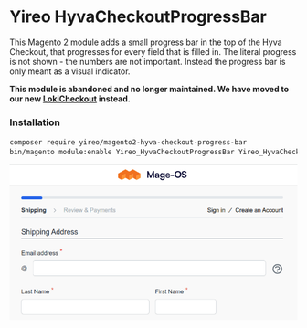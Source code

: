 # Yireo HyvaCheckoutProgressBar

This Magento 2 module adds a small progress bar in the top of the Hyva Checkout, that progresses for every field that is filled in. The literal progress is not shown - the numbers are not important. Instead the progress bar is only meant as a visual indicator.

**This module is abandoned and no longer maintained. We have moved to our new [LokiCheckout](https://loki-checkout.com/) instead.**


### Installation
```bash
composer require yireo/magento2-hyva-checkout-progress-bar
bin/magento module:enable Yireo_HyvaCheckoutProgressBar Yireo_HyvaCheckoutUtils
```

![Progress bar](docs/hyva-checkout-progress-bar.gif)

